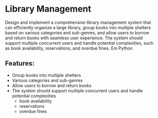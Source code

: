 # Library Management
Design and implement a comprehensive library management system that can efficiently organize a large library, group 
books into multiple shelters based on various categories and sub-genres, and allow users to borrow and return books 
with seamless user experience. The system should support multiple concurrent users and handle potential complexities,
such as book availability, reservations, and overdue fines.
Em Python

## Features:
- Group books into multiple shelters
- Various categories and sub-genres
- Allow users to borrow and return books
- The system should support multiple concurrent users and handle potential complexities
  - book availability
  - reservations
  - overdue fines
